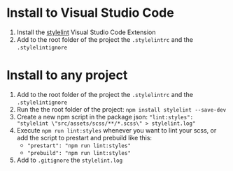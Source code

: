 # Install to Visual Studio Code
 1. Install the [stylelint](https://marketplace.visualstudio.com/items?itemName=shinnn.stylelint) Visual Studio Code Extension
 2. Add to the root folder of the project the `.stylelintrc` and the `.stylelintignore`

# Install to any project
 1. Add to the root folder of the project the `.stylelintrc` and the `.stylelintignore`
 2. Run the the root folder of the project: `npm install stylelint --save-dev`
 3. Create a new npm script in the package json: `"lint:styles": "stylelint \"src/assets/scss/**/*.scss\" > stylelint.log"`
 4. Execute `npm run lint:styles` whenever you want to lint your scss, or add the script to prestart and prebuild like this:  
    + `"prestart": "npm run lint:styles"`
    + `"prebuild": "npm run lint:styles"`
 5. Add to `.gitignore` the `stylelint.log`
